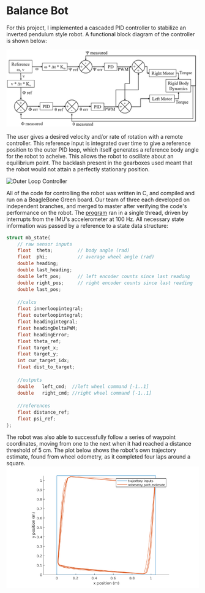 # Balance Bot

For this project, I implemented a cascaded PID controller to stabilize an inverted pendulum style robot. A functional block diagram of the controller is shown below:

![Controls Block Diagram](controlblock.png)

The user gives a desired velocity and/or rate of rotation with a remote controller. This reference input is integrated over time to give a reference position to the outer PID loop, which itself generates a reference body angle for the robot to acheive. This allows the robot to oscillate about an equilibrium point. The backlash present in the gearboxes used meant that the robot would not attain a perfectly stationary position.

![Outer Loop Controller](outer_loop_control.gif)

All of the code for controlling the robot was written in C, and compiled and run on a BeagleBone Green board. Our team of three each developed on independent branches, and merged to master after verifying the code's performance on the robot. The [program](balancebot/balancebot.c) ran in a single thread, driven by interrupts from the IMU's accelerometer at 100 Hz. All necessary state information was passed by a reference to a state data structure:

```c
struct mb_state{
    // raw sensor inputs
    float  theta;         // body angle (rad)
    float  phi;           // average wheel angle (rad)
    double heading;
    double last_heading;
    double left_pos;      // left encoder counts since last reading
    double right_pos;     // right encoder counts since last reading
    double last_pos;

    //calcs 
    float innerloopintegral;
    float outerloopintegral;
    float headingintegral;
    float headingDeltaPWM;
    float headingError;
    float theta_ref;
    float target_x;
    float target_y;
    int cur_target_idx;
    float dist_to_target;

    //outputs
    double   left_cmd;  //left wheel command [-1..1]
    double   right_cmd; //right wheel command [-1..1]

    //references
    float distance_ref;
    float psi_ref;
};
```
The robot was also able to successfully follow a series of waypoint coordinates, moving from one to the next when it had reached a distance threshold of 5 cm. The plot below shows the robot's own trajectory estimate, found from wheel odometry, as it completed four laps around a square.
![Trajectory following plot](sqpath.png)

